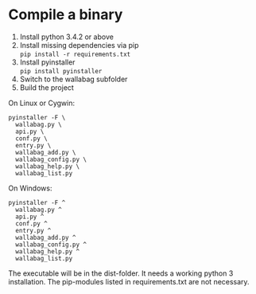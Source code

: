 # Compile a binary

1. Install python 3.4.2 or above
2. Install missing dependencies via pip<br>
  `pip install -r requirements.txt`
3. Install pyinstaller<br>
  `pip install pyinstaller`
4. Switch to the wallabag subfolder
5. Build the project

  On Linux or Cygwin:

  ```
  pyinstaller -F \
    wallabag.py \
    api.py \
    conf.py \
    entry.py \
    wallabag_add.py \
    wallabag_config.py \
    wallabag_help.py \
    wallabag_list.py
  ```

  On Windows:

  ```
  pyinstaller -F ^
    wallabag.py ^
    api.py ^
    conf.py ^
    entry.py ^
    wallabag_add.py ^
    wallabag_config.py ^
    wallabag_help.py ^
    wallabag_list.py
  ```

The executable will be in the dist-folder. It needs a working python 3 installation. The pip-modules listed in requirements.txt are not necessary.
